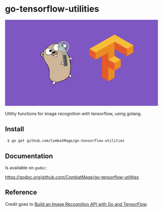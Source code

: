 # go-tensorflow-utilities

<p align="center">
  <img src="./cover.jpg"/>
</p>

Utility functions for image recognition with tensorflow, using golang.

## Install


```sh
 $ go get github.com/CombatMage/go-tensorflow-utilities
```

## Documentation

Is available on ``godoc``:

 https://godoc.org/github.com/CombatMage/go-tensorflow-utilities

## Reference

Credit goes to [Build an Image Recognition API with Go and TensorFlow](https://outcrawl.com/image-recognition-api-go-tensorflow/).

